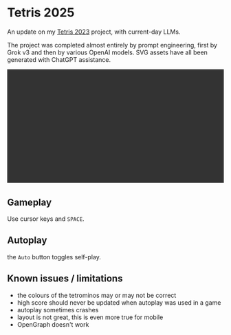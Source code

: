 # Tetris 2025

An update on my [Tetris 2023](https://github.com/rdancer/tetris-2023) project, with current-day LLMs.

The project was completed almost entirely by prompt engineering, first by Grok v3 and then by various OpenAI models. SVG assets have all been generated with ChatGPT assistance.

![hero image](assets/anim08.svg)


## Gameplay

Use cursor keys and `SPACE`.

## Autoplay

the `Auto` button toggles self-play.

## Known issues / limitations

* the colours of the tetrominos may or may not be correct
* high score should never be updated when autoplay was used in a game
* autoplay sometimes crashes
* layout is not great, this is even more true for mobile
* OpenGraph doesn't work 
